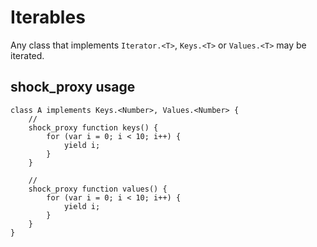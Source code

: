# Iterables

Any class that implements `Iterator.<T>`, `Keys.<T>` or `Values.<T>` may be iterated.

## shock_proxy usage

```
class A implements Keys.<Number>, Values.<Number> {
    //
    shock_proxy function keys() {
        for (var i = 0; i < 10; i++) {
            yield i;
        }
    }

    //
    shock_proxy function values() {
        for (var i = 0; i < 10; i++) {
            yield i;
        }
    }
}
```